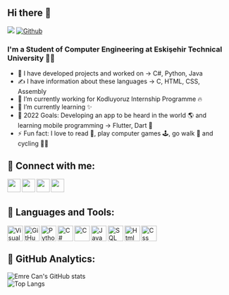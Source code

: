 ## Hi there 👋

![](https://visitor-badge.laobi.icu/badge?page_id=emrecanoner.EmreCanÖner)
[![Github](https://img.shields.io/github/followers/emrecanoner?label=Follow&style=social)](https://github.com/emrecanoner)
### I'm a Student of Computer Engineering at Eskişehir Technical University 👨‍🎓
- 🚀 I have developed projects and worked on -> C#, Python, Java
- ✍ I have information about these languages -> C, HTML, CSS, Assembly
- 🔭 I’m currently working for Kodluyoruz Internship Programme 🔥
- 🌱 I’m currently learning ✨
- 🥅 2022 Goals: Developing an app to be heard in the world 🌎 and learning mobile programming -> Flutter, Dart 🤖
- ⚡ Fun fact: I love to read 📘, play computer games 🕹️, go walk 🚶 and cycling 🚴‍♀️

## 🔗 Connect with me:

[<img align="left" width="30" src="https://simpleicons.org/icons/linkedin.svg" />][linkedin]
[<img align="left" width="30" src="https://simpleicons.org/icons/hackerrank.svg" />][hackerrank]
[<img align="left" width="30" src="https://simpleicons.org/icons/instagram.svg" />][instagram]
[<img align="left" width="30" src="https://simpleicons.org/icons/microsoftoutlook.svg" />][outlook]

[linkedin]: https://www.linkedin.com/in/emrecanoner/
[instagram]: https://www.instagram.com/emrecanonercom
[hackerrank]: hackerrank.com/emrecanoner
[outlook]: mailto:emrecanoner@outlook.com
<br />
<br />

## 🔧 Languages and Tools:

<img align="left" alt="Visual Studio Code" width="35px" src="https://simpleicons.org/icons/visualstudiocode.svg" />
<img align="left" alt="GitHub" width="35px" src="https://simpleicons.org/icons/github.svg" />
<img align="left" alt="Python" width="35px" src="https://simpleicons.org/icons/python.svg" />
<img align="left" alt="C#" width="35px" src="https://simpleicons.org/icons/csharp.svg" />
<img align="left" alt="C" width="35px" src="https://simpleicons.org/icons/c.svg" />
<img align="left" alt="Java" width="35px" src="https://simpleicons.org/icons/java.svg" />
<img align="left" alt="SQL" width="35px" src="https://simpleicons.org/icons/sqlite.svg" />
<img align="left" alt="Html" width="35px" src="https://simpleicons.org/icons/html5.svg" />
<img align="left" alt="Css" width="35px" src="https://simpleicons.org/icons/css3.svg" />

<br />
<br />

## 🔧 GitHub Analytics:

![Emre Can's GitHub stats](https://github-readme-stats.vercel.app/api?username=emrecanoner&theme=default&show_icons=true)
<br />
![Top Langs](https://github-readme-stats.vercel.app/api/top-langs/?username=emrecanoner&theme=default&show_icons=true)

<!--
**emrecanoner/emrecanoner** is a ✨ _special_ ✨ repository because its `README.md` (this file) appears on your GitHub profile.

Here are some ideas to get you started:

- 🔭 I’m currently working on ...
- 🌱 I’m currently learning ...
- 👯 I’m looking to collaborate on ...
- 🤔 I’m looking for help with ...
- 💬 Ask me about ...
- 📫 How to reach me: ...
- 😄 Pronouns: ...
- ⚡ Fun fact: ...
-->
